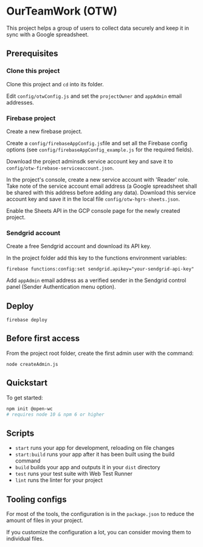 # OurTeamWork (OTW)

This project helps a group of users to collect data securely and keep it
in sync with a Google spreadsheet.

## Prerequisites

### Clone this project

Clone this project and `cd` into its folder.

Edit `config/otwConfig.js` and set the `projectOwner` and `appAdmin` email
addresses.

### Firebase project

Create a new firebase project.

Create a `config/firebaseAppConfig.js`file and set all the Firebase config
options (see `config/firebaseAppConfig_example.js` for the required fields).

Download the project adminsdk service account key and save it to
`config/otw-firebase-serviceaccount.json`.

In the project's console, create a new service account with 'Reader' role.
Take note of the service account email address (a Google spreadsheet shall be
shared with this address before adding any data). Download this service
account key and save it in the local file `config/otw-hgrs-sheets.json`.

Enable the Sheets API in the GCP console page for the newly created project.

### Sendgrid account

Create a free Sendgrid account and download its API key.

In the project folder add this key to the functions environment variables:

`firebase functions:config:set sendgrid.apikey="your-sendgrid-api-key"`

Add `appAdmin` email address as a verified sender in the Sendgrid control
panel (Sender Authentication menu option).

## Deploy

`firebase deploy`

## Before first access

From the project root folder, create the first admin user with the command:

`node createAdmin.js`

## Quickstart

To get started:

```bash
npm init @open-wc
# requires node 10 & npm 6 or higher
```

## Scripts

- `start` runs your app for development, reloading on file changes
- `start:build` runs your app after it has been built using the build command
- `build` builds your app and outputs it in your `dist` directory
- `test` runs your test suite with Web Test Runner
- `lint` runs the linter for your project

## Tooling configs

For most of the tools, the configuration is in the `package.json` to reduce the amount of files in your project.

If you customize the configuration a lot, you can consider moving them to individual files.
